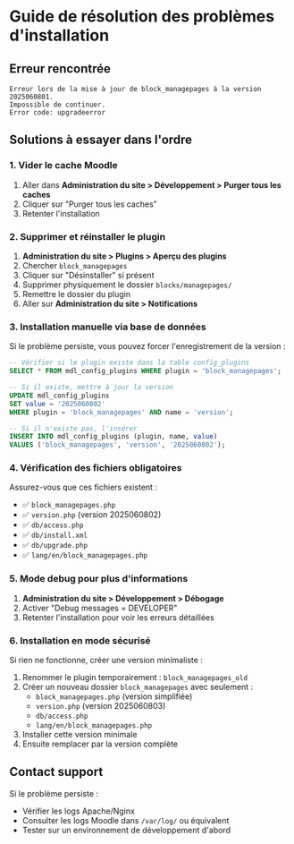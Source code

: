 # Guide de résolution des problèmes d'installation

## Erreur rencontrée
```
Erreur lors de la mise à jour de block_managepages à la version 2025060801. 
Impossible de continuer.
Error code: upgradeerror
```

## Solutions à essayer dans l'ordre

### 1. Vider le cache Moodle
1. Aller dans **Administration du site > Développement > Purger tous les caches**
2. Cliquer sur "Purger tous les caches"
3. Retenter l'installation

### 2. Supprimer et réinstaller le plugin
1. **Administration du site > Plugins > Aperçu des plugins**
2. Chercher `block_managepages`
3. Cliquer sur "Désinstaller" si présent
4. Supprimer physiquement le dossier `blocks/managepages/`
5. Remettre le dossier du plugin
6. Aller sur **Administration du site > Notifications**

### 3. Installation manuelle via base de données
Si le problème persiste, vous pouvez forcer l'enregistrement de la version :

```sql
-- Vérifier si le plugin existe dans la table config_plugins
SELECT * FROM mdl_config_plugins WHERE plugin = 'block_managepages';

-- Si il existe, mettre à jour la version
UPDATE mdl_config_plugins 
SET value = '2025060802' 
WHERE plugin = 'block_managepages' AND name = 'version';

-- Si il n'existe pas, l'insérer
INSERT INTO mdl_config_plugins (plugin, name, value) 
VALUES ('block_managepages', 'version', '2025060802');
```

### 4. Vérification des fichiers obligatoires
Assurez-vous que ces fichiers existent :
- ✅ `block_managepages.php`
- ✅ `version.php` (version 2025060802)
- ✅ `db/access.php`
- ✅ `db/install.xml`
- ✅ `db/upgrade.php`
- ✅ `lang/en/block_managepages.php`

### 5. Mode debug pour plus d'informations
1. **Administration du site > Développement > Débogage**
2. Activer "Debug messages = DEVELOPER"
3. Retenter l'installation pour voir les erreurs détaillées

### 6. Installation en mode sécurisé
Si rien ne fonctionne, créer une version minimaliste :

1. Renommer le plugin temporairement : `block_managepages_old`
2. Créer un nouveau dossier `block_managepages` avec seulement :
   - `block_managepages.php` (version simplifiée)
   - `version.php` (version 2025060803)
   - `db/access.php`
   - `lang/en/block_managepages.php`
3. Installer cette version minimale
4. Ensuite remplacer par la version complète

## Contact support
Si le problème persiste :
- Vérifier les logs Apache/Nginx
- Consulter les logs Moodle dans `/var/log/` ou équivalent
- Tester sur un environnement de développement d'abord
